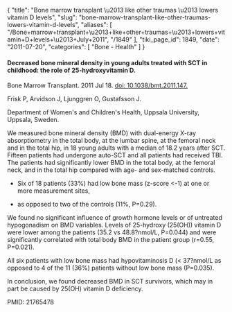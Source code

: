 {
  "title": "Bone marrow transplant \u2013 like other traumas \u2013 lowers vitamin D levels",
  "slug": "bone-marrow-transplant-like-other-traumas-lowers-vitamin-d-levels",
  "aliases": [
    "/Bone+marrow+transplant+\u2013+like+other+traumas+\u2013+lowers+vitamin+D+levels+\u2013+July+2011",
    "/1849"
  ],
  "tiki_page_id": 1849,
  "date": "2011-07-20",
  "categories": [
    "Bone - Health"
  ]
}


#### Decreased bone mineral density in young adults treated with SCT in childhood: the role of 25-hydroxyvitamin D.

Bone Marrow Transplant. 2011 Jul 18. [doi: 10.1038/bmt.2011.147.](https://doi.org/10.1038/bmt.2011.147.) 

Frisk P, Arvidson J, Ljunggren O, Gustafsson J.

Department of Women's and Children's Health, Uppsala University, Uppsala, Sweden.

We measured bone mineral density (BMD) with dual-energy X-ray absorptiometry in the total body, at the lumbar spine, at the femoral neck and in the total hip, in 18 young adults with a median of 18.2 years after SCT. Fifteen patients had undergone auto-SCT and all patients had received TBI. The patients had significantly lower BMD in the total body, at the femoral neck, and in the total hip compared with age- and sex-matched controls. 

* Six of 18 patients (33%) had low bone mass (z-score <-1) at one or more measurement sites, 

* as opposed to two of the controls (11%, P=0.29). 

We found no significant influence of growth hormone levels or of untreated hypogonadism on BMD variables. Levels of 25-hydroxy (25(OH)) vitamin D were lower among the patients (35.2 vs 48.8?nmol/L, P=0.044) and were significantly correlated with total body BMD in the patient group (r=0.55, P=0.021). 

All six patients with low bone mass had hypovitaminosis D (< 37?nmol/L as opposed to 4 of the 11 (36%) patients without low bone mass (P=0.035). 

In conclusion, we found decreased BMD in SCT survivors, which may in part be caused by 25(OH) vitamin D deficiency.

PMID:     21765478
